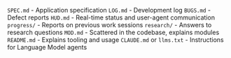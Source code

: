 `SPEC.md` - Application specification
`LOG.md` - Development log
`BUGS.md` - Defect reports
`HUD.md` - Real-time status and user-agent communication
`progress/` - Reports on previous work sessions
`research/` - Answers to research questions
`MOD.md` - Scattered in the codebase, explains modules
`README.md` - Explains tooling and usage
`CLAUDE.md` or `llms.txt` - Instructions for Language Model agents
